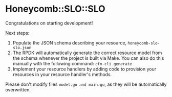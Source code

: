 # Honeycomb::SLO::SLO

Congratulations on starting development!

Next steps:

1. Populate the JSON schema describing your resource, `honeycomb-slo-slo.json`
2. The RPDK will automatically generate the correct resource model from the
   schema whenever the project is built via Make.
   You can also do this manually with the following command: `cfn-cli generate`
3. Implement your resource handlers by adding code to provision your resources in your resource handler's methods.

Please don't modify files `model.go and main.go`, as they will be automatically overwritten.
